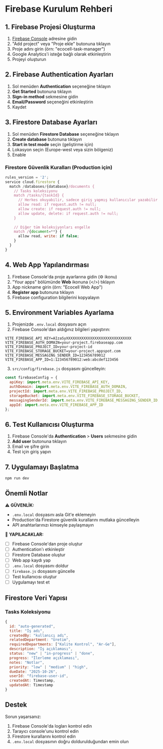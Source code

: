 # Firebase Kurulum Rehberi

## 1. Firebase Projesi Oluşturma

1. [Firebase Console](https://console.firebase.google.com/) adresine gidin
2. "Add project" veya "Proje ekle" butonuna tıklayın
3. Proje adını girin (örn: "ecocell-task-manager")
4. Google Analytics'i isteğe bağlı olarak etkinleştirin
5. Projeyi oluşturun

## 2. Firebase Authentication Ayarları

1. Sol menüden **Authentication** seçeneğine tıklayın
2. **Get Started** butonuna tıklayın
3. **Sign-in method** sekmesine gidin
4. **Email/Password** seçeneğini etkinleştirin
5. Kaydet

## 3. Firestore Database Ayarları

1. Sol menüden **Firestore Database** seçeneğine tıklayın
2. **Create database** butonuna tıklayın
3. **Start in test mode** seçin (geliştirme için)
4. Lokasyon seçin (Europe-west veya sizin bölgeniz)
5. Enable

### Firestore Güvenlik Kuralları (Production için)

```javascript
rules_version = '2';
service cloud.firestore {
  match /databases/{database}/documents {
    // Tasks koleksiyonu
    match /tasks/{taskId} {
      // Herkes okuyabilir, sadece giriş yapmış kullanıcılar yazabilir
      allow read: if request.auth != null;
      allow create: if request.auth != null;
      allow update, delete: if request.auth != null;
    }
    
    // Diğer tüm koleksiyonları engelle
    match /{document=**} {
      allow read, write: if false;
    }
  }
}
```

## 4. Web App Yapılandırması

1. Firebase Console'da proje ayarlarına gidin (⚙️ ikonu)
2. "Your apps" bölümünde **Web** ikonuna (</>)  tıklayın
3. App nickname girin (örn: "Ecocell Web App")
4. **Register app** butonuna tıklayın
5. Firebase configuration bilgilerini kopyalayın

## 5. Environment Variables Ayarlama

1. Projenizde `.env.local` dosyasını açın
2. Firebase Console'dan aldığınız bilgileri yapıştırın:

```env
VITE_FIREBASE_API_KEY=AIzaSyXXXXXXXXXXXXXXXXXXXXXXXXXXXXXX
VITE_FIREBASE_AUTH_DOMAIN=your-project.firebaseapp.com
VITE_FIREBASE_PROJECT_ID=your-project-id
VITE_FIREBASE_STORAGE_BUCKET=your-project.appspot.com
VITE_FIREBASE_MESSAGING_SENDER_ID=123456789012
VITE_FIREBASE_APP_ID=1:123456789012:web:abcdef123456
```

3. `src/config/firebase.js` dosyasını güncelleyin:

```javascript
const firebaseConfig = {
  apiKey: import.meta.env.VITE_FIREBASE_API_KEY,
  authDomain: import.meta.env.VITE_FIREBASE_AUTH_DOMAIN,
  projectId: import.meta.env.VITE_FIREBASE_PROJECT_ID,
  storageBucket: import.meta.env.VITE_FIREBASE_STORAGE_BUCKET,
  messagingSenderId: import.meta.env.VITE_FIREBASE_MESSAGING_SENDER_ID,
  appId: import.meta.env.VITE_FIREBASE_APP_ID
};
```

## 6. Test Kullanıcısı Oluşturma

1. Firebase Console'da **Authentication** > **Users** sekmesine gidin
2. **Add user** butonuna tıklayın
3. Email ve şifre girin
4. Test için giriş yapın

## 7. Uygulamayı Başlatma

```bash
npm run dev
```

## Önemli Notlar

⚠️ **GÜVENLİK:**
- `.env.local` dosyasını asla Git'e eklemeyin
- Production'da Firestore güvenlik kurallarını mutlaka güncelleyin
- API anahtarlarınızı kimseyle paylaşmayın

📝 **YAPILACAKLAR:**
- [ ] Firebase Console'dan proje oluştur
- [ ] Authentication'ı etkinleştir
- [ ] Firestore Database oluştur
- [ ] Web app kaydı yap
- [ ] `.env.local` dosyasını doldur
- [ ] `firebase.js` dosyasını güncelle
- [ ] Test kullanıcısı oluştur
- [ ] Uygulamayı test et

## Firestore Veri Yapısı

### Tasks Koleksiyonu

```javascript
{
  id: "auto-generated",
  title: "İş adı",
  createdBy: "kullanıcı adı",
  relatedDepartment: "Üretim",
  requiredDepartments: ["Kalite Kontrol", "Ar-Ge"],
  description: "İş açıklaması",
  status: "new" | "in-progress" | "done",
  progress: "İlerleme açıklaması",
  notes: "Notlar",
  priority: "low" | "medium" | "high",
  dueDate: "2025-10-26",
  userId: "firebase-user-id",
  createdAt: Timestamp,
  updatedAt: Timestamp
}
```

## Destek

Sorun yaşarsanız:
1. Firebase Console'da logları kontrol edin
2. Tarayıcı console'unu kontrol edin
3. Firestore kurallarını kontrol edin
4. `.env.local` dosyasının doğru doldurulduğundan emin olun
